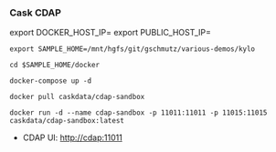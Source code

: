 ### Cask CDAP

export DOCKER_HOST_IP=
export PUBLIC_HOST_IP=

```
export SAMPLE_HOME=/mnt/hgfs/git/gschmutz/various-demos/kylo
```

```
cd $SAMPLE_HOME/docker
```

```
docker-compose up -d
```

```
docker pull caskdata/cdap-sandbox
```

```
docker run -d --name cdap-sandbox -p 11011:11011 -p 11015:11015 caskdata/cdap-sandbox:latest
```

* CDAP UI: <http://cdap:11011>